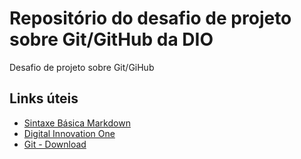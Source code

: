 # Repositório do desafio de projeto sobre Git/GitHub da DIO

Desafio de projeto sobre Git/GiHub

## Links úteis

 - [Sintaxe Básica Markdown](https://www.markdownguide.org/)
 - [Digital Innovation One](https://digitalinnovation.one/)
 - [Git - Download](https://git-scm.com/)
